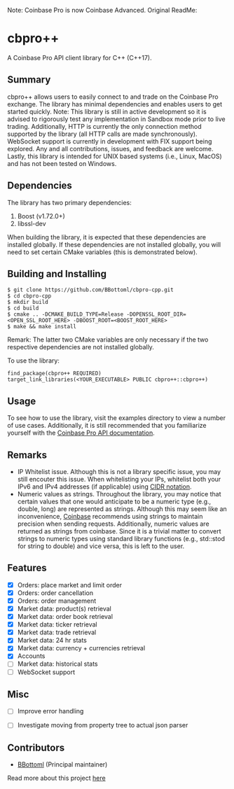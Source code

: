 Note: Coinbase Pro is now Coinbase Advanced.
Original ReadMe:

# cbpro++
A Coinbase Pro API client library for C++ (C++17). 

## Summary
cbpro++ allows users to easily connect to and trade on the Coinbase Pro exchange. The library has minimal dependencies 
and enables users to get started quickly. Note: This library is still in active development so it is advised to rigorously 
test any implementation in Sandbox mode prior to live trading. Additionally, HTTP is currently the only connection 
method supported by the library (all HTTP calls are made synchronously). WebSocket support is currently in development 
with FIX support being explored. Any and all contributions, issues, and feedback are welcome. Lastly, this library is 
intended for UNIX based systems (i.e., Linux, MacOS) and has not been tested on Windows.

## Dependencies
The library has two primary dependencies: 
1. Boost (v1.72.0+)
1. libssl-dev

When building the library, it is expected that these dependencies are installed globally. If these dependencies are not 
installed globally, you will need to set certain CMake variables (this is demonstrated below).

## Building and Installing
```
$ git clone https://github.com/BBottoml/cbpro-cpp.git
$ cd cbpro-cpp
$ mkdir build
$ cd build
$ cmake .. -DCMAKE_BUILD_TYPE=Release -DOPENSSL_ROOT_DIR=<OPEN_SSL_ROOT_HERE> -DBOOST_ROOT=<BOOST_ROOT_HERE>
$ make && make install
```
Remark: The latter two CMake variables are only necessary if the two respective dependencies are not installed globally.

To use the library:
```
find_package(cbpro++ REQUIRED)
target_link_libraries(<YOUR_EXECUTABLE> PUBLIC cbpro++::cbpro++)
```

## Usage 
To see how to use the library, visit the examples directory to view a number of use cases. Additionally, it is still 
recommended that you familiarize yourself with the [Coinbase Pro API documentation](https://docs.pro.coinbase.com/).

## Remarks
* IP Whitelist issue. Although this is not a library specific issue, you may still encouter this issue. When whitelisting your IPs, whitelist both your IPv6 and IPv4 addresses (if applicable) using [CIDR notation](https://en.wikipedia.org/wiki/Classless_Inter-Domain_Routing#CIDR_notation). 
* Numeric values as strings. Throughout the library, you may notice that certain values that one would anticipate to be a numeric type (e.g., double, long) are represented as strings. Although this may seem like an inconvenience, [Coinbase](https://docs.pro.coinbase.com/#types) recommends using strings to maintain precision when sending requests. Additionally, numeric values are returned as strings from coinbase. Since it is a trivial matter to convert strings to numeric types using standard library functions (e.g., std::stod for string to double) and vice versa, this is left to the user. 

## Features
- [x] Orders: place market and limit order
- [x] Orders: order cancellation 
- [x] Orders: order management   
- [x] Market data: product(s) retrieval
- [x] Market data: order book retrieval  
- [x] Market data: ticker retrieval 
- [x] Market data: trade retrieval
- [x] Market data: 24 hr stats
- [x] Market data: currency + currencies retrieval
- [x] Accounts 
- [ ] Market data: historical stats    
- [ ] WebSocket support

## Misc
- [ ] Improve error handling 
- [ ] Investigate moving from property tree to actual json parser 


## Contributors 
* [BBottoml](https://github.com/BBottoml) (Principal maintainer)

Read more about this project [here](https://bottomlee.dev/cbpro)
